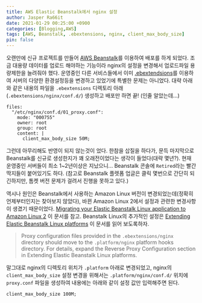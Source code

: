 ```yaml
---
title: AWS Elastic Beanstalk에서 nginx 설정
author: Jasper Ra66it
date: 2021-01-29 00:25:00 +0900
categories: [Blogging,AWS]
tags: [AWS, Beanstalk, .ebextensions, nginx, client_max_body_size]
pin: false
---
```

오랜만에 신규 프로젝트를 만들어 [AWS Beanstalk](https://aws.amazon.com/ko/elasticbeanstalk/)를 이용하여 배포를 하게 되었다. 조금 대용량 데이터를 업로드 해야하는 기능이라 nginx의 설정을 변경해서 업로드파일 용량제한을 늘려줘야 했다. 운영중인 다른 서비스들에서 이미 [.ebextendsions](https://docs.aws.amazon.com/elasticbeanstalk/latest/dg/ebextensions.html)를 이용하여 서버의 다양한 환경설정등을 변경하고 있었기에 특별한 문제는 아니었다. 대략 아래와 같은 내용의 파일을 `.ebextensions` 디렉토리 아래(`.ebextensions/nginx/conf.d/`) 생성하고 배포만 하면 끝! (인줄 알았는데...)

```
files:
  "/etc/nginx/conf.d/01_proxy.conf":
    mode: "000755"
    owner: root
    group: root
    content: |
      client_max_body_size 50M;
```

그런데 아무리해도 반영이 되지 않는것이 었다. 한참을 삽질을 하다가, 문득 마지막으로 Beanstalk를 신규로 생성한지가 꽤 오래전이었다는 생각이 들었다(대략 몇년?). 현재 운영중인 서버들이 최소 1~2년이상은 지났으니... Beanstalk 콘솔에 `Retired`라는 빨간 딱지들이 붙어있기도 하다. (참고로 Beanstalk 플렛폼 업글은 클릭 몇번으로 간단히 되긴하지만, 톰켓 버전 문제가 걸려서 진행을 못하고 있다.)

역시나 원인은 Beanstalk에서 사용하는 Amazon Linux 버전이 변경되었는데(정확히 언제부터인지는 찾아보지 않았다), 바뀐 Amazon Linux 2에서 설정과 관련한 변경사항이 생겼기 때문이었다. [Migrating your Elastic Beanstalk Linux application to Amazon Linux 2](https://docs.aws.amazon.com/elasticbeanstalk/latest/dg/using-features.migration-al.html) 이 문서를 참고. Beanstalk Linux의 추가적인 설정은 [Extending Elastic Beanstalk Linux platforms](https://docs.aws.amazon.com/elasticbeanstalk/latest/dg/platforms-linux-extend.html) 이 문서를 읽어 보도록하자. 

> Proxy configuration files provided in the `.ebextensions/nginx` directory should move to the `.platform/nginx` platform hooks directory. For details, expand the Reverse Proxy Configuration section in Extending Elastic Beanstalk Linux platforms.

말그대로 nginx의 디렉토리 위치가 `.platform` 아래로 변경되었고, nginx의 `client_max_body_size` 설정 변경을 위해서는 `.platform/nginx/conf.d/` 위치에 `proxy.conf` 파일을 생성하여 내용에는 아래와 같이 설정 값만 입력해주면 된다.

```
client_max_body_size 100M;
```
